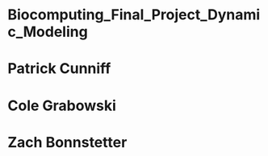 # Biocomputing_Final_Project_Dynamic_Modeling
# Patrick Cunniff
# Cole Grabowski
# Zach Bonnstetter
